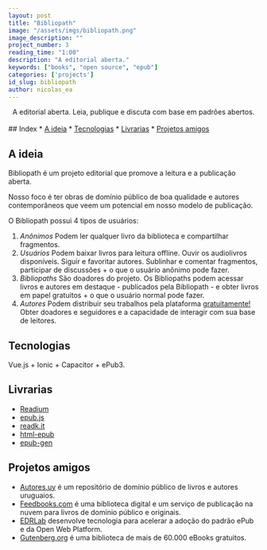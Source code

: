 ```yaml
---
layout: post
title: "Bibliopath"
image: "/assets/imgs/bibliopath.png"
image_description: ""
project_number: 3
reading_time: "1:00"
description: "A editorial aberta."
keywords: ["books", "open source", "epub"]
categories: ['projects']
id_slug: bibliopath
author: nicolas_ea
---
```


<center>A editorial aberta. Leia, publique e discuta com base em padrões abertos.</center>
<br>
## Index
* <a href="#a-ideia">A ideia</a>
* <a href="#technologies">Tecnologias</a>
* <a href="#livrarias">Livrarias</a>
* <a href="#projetos-amigos">Projetos amigos</a>

## A ideia

Bibliopath é um projeto editorial que promove a leitura e a publicação aberta.

Nosso foco é ter obras de domínio público de boa qualidade e autores contemporâneos que veem um potencial em nosso modelo de publicação.

O Bibliopath possui 4 tipos de usuários:

1. <i class="bg-black text-uppercase">Anônimos</i> Podem ler qualquer livro da biblioteca e compartilhar fragmentos.
2. <i class="bg-black text-uppercase">Usuários</i> Podem baixar livros para leitura offline. Ouvir os audiolivros disponíveis. Siguir e favoritar autores. Sublinhar e comentar fragmentos, participar de discussões + o que o usuário anônimo pode fazer.
3. <i class="bg-black text-uppercase">Bibliopaths</i> São doadores do projeto. Os Bibliopaths podem acessar livros e autores em destaque - publicados pela Bibliopath - e obter livros em papel gratuitos + o que o usuário normal pode fazer.
4. <i class="bg-black text-uppercase">Autores</i> Podem distribuir seu trabalhos pela plataforma <u>gratuitamente!</u> Obter doadores e seguidores e a capacidade de interagir com sua base de leitores.

## Tecnologias

Vue.js + Ionic + Capacitor + ePub3.

## Livrarias

- [Readium](https://github.com/readium)
- [epub.js](https://github.com/futurepress/epub.js)
- [readk.it](https://github.com/jcdarwin/readk.it)
- [html-epub](https://www.npmjs.com/package/html-epub)
- [epub-gen](https://www.npmjs.com/package/epub-gen)

## Projetos amigos

- [Autores.uy](http://autores.uy/) é um repositório de domínio público de livros e autores uruguaios.
- [Feedbooks.com](https://www.feedbooks.com/publicdomain) é uma biblioteca digital e um serviço de publicação na nuvem para livros de domínio público e originais.
- [EDRLab](https://www.edrlab.org/) desenvolve tecnologia para acelerar a adoção do padrão ePub e da Open Web Platform.
- [Gutenberg.org](https://www.gutenberg.org/) é uma biblioteca de mais de 60.000 eBooks gratuitos.

